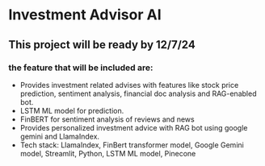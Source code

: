 # Investment Advisor AI 
## This project will be ready by 12/7/24
### the feature that will be included are:
- Provides investment related advises with features like stock price prediction, sentiment analysis, financial doc analysis and RAG-enabled bot.
- LSTM ML model for prediction.
- FinBERT for sentiment analysis of reviews and news
- Provides personalized investment advice with RAG bot using google gemini and LlamaIndex.
- Tech stack: LlamaIndex, FinBert transformer model, Google Gemini model, Streamlit, Python, LSTM ML model, Pinecone
